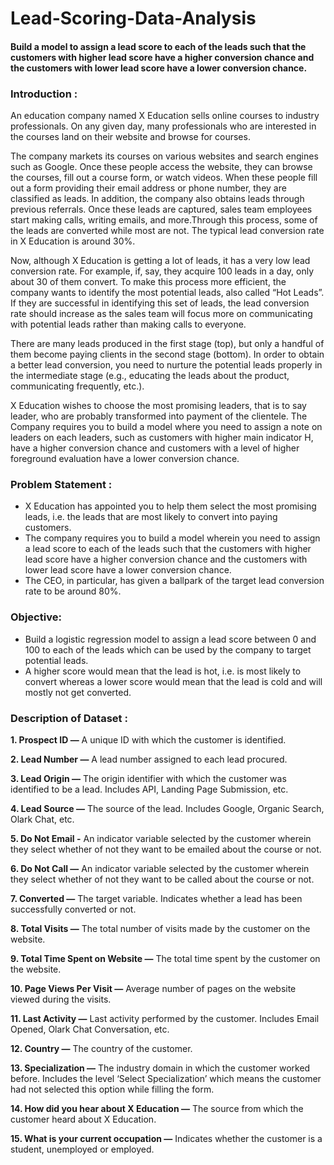 # Lead-Scoring-Data-Analysis
#### Build a model to assign a lead score to each of the leads such that the customers with higher lead score have a higher conversion chance and the customers with lower lead score have a lower conversion chance.

### Introduction :
An education company named X Education sells online courses to industry professionals. On any given day, many professionals who are interested in the courses land on their website and browse for courses.

The company markets its courses on various websites and search engines such as Google. Once these people access the website, they can browse the courses, fill out a course form, or watch videos. When these people fill out a form providing their email address or phone number, they are classified as leads. In addition, the company also obtains leads through previous referrals. Once these leads are captured, sales team employees start making calls, writing emails, and more.Through this process, some of the leads are converted while most are not. The typical lead conversion rate in X Education is around 30%.

Now, although X Education is getting a lot of leads, it has a very low lead conversion rate. For example, if, say, they acquire 100 leads in a day, only about 30 of them convert. To make this process more efficient, the company wants to identify the most potential leads, also called “Hot Leads”. If they are successful in identifying this set of leads, the lead conversion rate should increase as the sales team will focus more on communicating with potential leads rather than making calls to everyone.

There are many leads produced in the first stage (top), but only a handful of them become paying clients in the second stage (bottom). In order to obtain a better lead conversion, you need to nurture the potential leads properly in the intermediate stage (e.g., educating the leads about the product, communicating frequently, etc.).

X Education wishes to choose the most promising leaders, that is to say leader, who are probably transformed into payment of the clientele. The Company requires you to build a model where you need to assign a note on leaders on each leaders, such as customers with higher main indicator H, have a higher conversion chance and customers with a level of higher foreground evaluation have a lower conversion chance.

### Problem Statement :
 * X Education has appointed you to help them select the most promising leads, i.e. the leads that are most likely to convert into paying customers.
 * The company requires you to build a model wherein you need to assign a lead score to each of the leads such that the customers with higher lead score have a higher conversion chance and the customers with lower lead score have a lower conversion chance.
 * The CEO, in particular, has given a ballpark of the target lead conversion rate to be around 80%.

### Objective:
 * Build a logistic regression model to assign a lead score between 0 and 100 to each of the leads which can be used by the company to target potential leads.
 * A higher score would mean that the lead is hot, i.e. is most likely to convert whereas a lower score would mean that the lead is cold and will mostly not get converted.

### Description of Dataset :
   **1. Prospect ID —** A unique ID with which the customer is identified.

   **2. Lead Number —** A lead number assigned to each lead procured.

   **3. Lead Origin —** The origin identifier with which the customer was identified to be a lead. Includes API, Landing Page Submission, etc.

   **4. Lead Source —** The source of the lead. Includes Google, Organic Search, Olark Chat, etc.

   **5. Do Not Email -** An indicator variable selected by the customer wherein they select whether of not they want to be emailed about the course or not.
   
   **6. Do Not Call —** An indicator variable selected by the customer wherein they select whether of not they want to be called about the course or not.

   **7. Converted —** The target variable. Indicates whether a lead has been successfully converted or not.

   **8. Total Visits —** The total number of visits made by the customer on the website.

   **9. Total Time Spent on Website —** The total time spent by the customer on the website.

   **10. Page Views Per Visit —** Average number of pages on the website viewed during the visits.
   
   **11. Last Activity —** Last activity performed by the customer. Includes Email Opened, Olark Chat Conversation, etc.

   **12. Country —** The country of the customer.

   **13. Specialization —** The industry domain in which the customer worked before. Includes the level ‘Select Specialization’ which means the customer had not selected this option while filling the form.

   **14. How did you hear about X Education —** The source from which the customer heard about X Education.

   **15. What is your current occupation —** Indicates whether the customer is a student, unemployed or employed.
